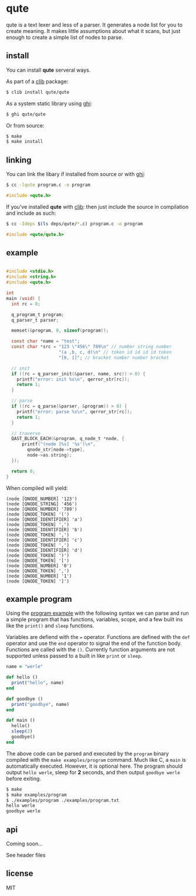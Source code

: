 qute
====

qute is a text lexer and less of a parser. It generates a node list for you to
create meaning. It makes little assumptions about what it scans, but
just enough to create a simple list of nodes to parse.

## install

You can install **qute** serveral ways.

As part of a [clib](https://github.com/clibs/clib) package:

```sh
$ clib install qute/qute
```

As a system static library using
[ghi](https://github.com/stephenmathieson/ghi):

```sh
$ ghi qute/qute
```

Or from source:

```sh
$ make
$ make install
```

## linking

You can link the libary if installed from source or with
[ghi](https://github.com/stephenmathieson/ghi):

```sh
$ cc -lqute program.c -o program
```

```c
#include <qute.h>
```

If you've installed **qute** with [clib](https://github.com/clibs/clib):
then just include the source in compilation and include as such:

```sh
$ cc -Ideps $(ls deps/qute/*.c) program.c -o program
```

```c
#include <qute/qute.h>
```

## example

```c

#include <stdio.h>
#include <string.h>
#include <qute.h>

int
main (void) {
  int rc = 0;

  q_program_t program;
  q_parser_t parser;

  memset(&program, 0, sizeof(program));

  const char *name = "test";
  const char *src = "123 \"456\" 789\n" // number string number
                    "(a ,b, c, d)\n" // token id id id id token
                    "[0, 1]"; // bracket number number bracket

  // init
  if ((rc = q_parser_init(&parser, name, src)) > 0) {
    printf("error: init %s\n", qerror_str[rc]);
    return 1;
  }

  // parse
  if ((rc = q_parse(&parser, &program)) > 0) {
    printf("error: parse %s\n", qerror_str[rc]);
    return 1;
  }

  // traverse
  QAST_BLOCK_EACH(&program, q_node_t *node, {
      printf("(node [%s] '%s')\n",
        qnode_str[node->type],
        node->as.string);
  });

  return 0;
}
```

When compiled will yield:

```
(node [QNODE_NUMBER] '123')
(node [QNODE_STRING] '456')
(node [QNODE_NUMBER] '789')
(node [QNODE_TOKEN] '(')
(node [QNODE_IDENTIFIER] 'a')
(node [QNODE_TOKEN] ',')
(node [QNODE_IDENTIFIER] 'b')
(node [QNODE_TOKEN] ',')
(node [QNODE_IDENTIFIER] 'c')
(node [QNODE_TOKEN] ',')
(node [QNODE_IDENTIFIER] 'd')
(node [QNODE_TOKEN] ')')
(node [QNODE_TOKEN] '[')
(node [QNODE_NUMBER] '0')
(node [QNODE_TOKEN] ',')
(node [QNODE_NUMBER] '1')
(node [QNODE_TOKEN] ']')
```

## example program

Using the [program example](/examples/program.c)
with the following syntax we can parse and run a simple program that has
functions, variables, scope, and a few built ins like the `print()` and
`sleep` functions.

Variables are defiend with the `=` operator. Functions are defined with
the `def` operator and use the `end` operator to signal the end of the
function body. Functions are called with the `()`. Currently function
arguments are not supported unless passed to a built in like `print` or
`sleep`.

```ruby
name = "werle"

def hello ()
  print("hello", name)
end

def goodbye ()
  print("goodbye", name)
end

def main ()
  hello()
  sleep(2)
  goodbye()
end
```

The above code can be parsed and executed by the `program` binary compiled with
the `make examples/program` command. Much like C, a `main` is
automatically executed. However, it is optional here. The program should
output `hello werle`, sleep for **2** seconds, and then output
`goodbye werle` before exiting.

```sh
$ make
$ make examples/program
$ ./examples/program ./examples/program.txt
hello werle
goodbye werle
```

## api

Coming soon...

See header files

## license

MIT
